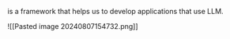 is a framework that helps us to develop applications that use LLM.


![[Pasted image 20240807154732.png]]
